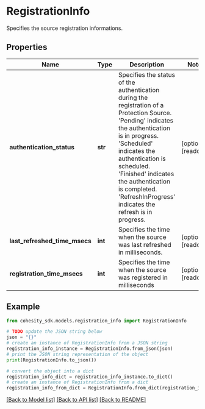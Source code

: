 # RegistrationInfo

Specifies the source registration informations.

## Properties

Name | Type | Description | Notes
------------ | ------------- | ------------- | -------------
**authentication_status** | **str** | Specifies the status of the authentication during the registration of a Protection Source. &#39;Pending&#39; indicates the authentication is in progress. &#39;Scheduled&#39; indicates the authentication is scheduled. &#39;Finished&#39; indicates the authentication is completed. &#39;RefreshInProgress&#39; indicates the refresh is in progress. | [optional] [readonly] 
**last_refreshed_time_msecs** | **int** | Specifies the time when the source was last refreshed in milliseconds. | [optional] [readonly] 
**registration_time_msecs** | **int** | Specifies the time when the source was registered in milliseconds | [optional] [readonly] 

## Example

```python
from cohesity_sdk.models.registration_info import RegistrationInfo

# TODO update the JSON string below
json = "{}"
# create an instance of RegistrationInfo from a JSON string
registration_info_instance = RegistrationInfo.from_json(json)
# print the JSON string representation of the object
print(RegistrationInfo.to_json())

# convert the object into a dict
registration_info_dict = registration_info_instance.to_dict()
# create an instance of RegistrationInfo from a dict
registration_info_from_dict = RegistrationInfo.from_dict(registration_info_dict)
```
[[Back to Model list]](../README.md#documentation-for-models) [[Back to API list]](../README.md#documentation-for-api-endpoints) [[Back to README]](../README.md)


